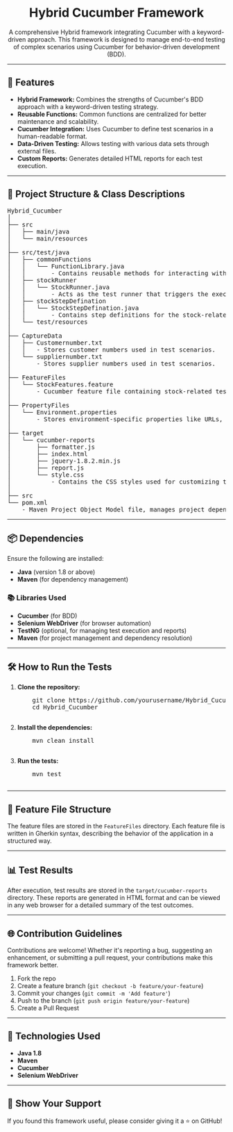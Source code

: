 <!-- This is your README.md file -->

<h1 align="center">Hybrid Cucumber Framework</h1>
<p align="center">
  A comprehensive Hybrid framework integrating Cucumber with a keyword-driven approach. This framework is designed to manage end-to-end testing of complex scenarios using Cucumber for behavior-driven development (BDD).
</p>

---

<h2>🚀 Features</h2>

<ul>
  <li><strong>Hybrid Framework:</strong> Combines the strengths of Cucumber's BDD approach with a keyword-driven testing strategy.</li>
  <li><strong>Reusable Functions:</strong> Common functions are centralized for better maintenance and scalability.</li>
  <li><strong>Cucumber Integration:</strong> Uses Cucumber to define test scenarios in a human-readable format.</li>
  <li><strong>Data-Driven Testing:</strong> Allows testing with various data sets through external files.</li>
  <li><strong>Custom Reports:</strong> Generates detailed HTML reports for each test execution.</li>
</ul>

---

<h2>📂 Project Structure & Class Descriptions</h2>

<pre>
Hybrid_Cucumber
│
├── src
│   ├── main/java
│   └── main/resources
│
├── src/test/java
│   ├── commonFunctions
│   │   └── FunctionLibrary.java
│   │       - Contains reusable methods for interacting with elements, handling exceptions, and performing common actions across tests.
│   ├── stockRunner
│   │   └── StockRunner.java
│   │       - Acts as the test runner that triggers the execution of Cucumber feature files.
│   ├── stockStepDefination
│   │   └── StockStepDefination.java
│   │       - Contains step definitions for the stock-related scenarios defined in the feature files.
│   └── test/resources
│
├── CaptureData
│   ├── Customernumber.txt
│   │   - Stores customer numbers used in test scenarios.
│   └── suppliernumber.txt
│       - Stores supplier numbers used in test scenarios.
│
├── FeatureFiles
│   └── StockFeatures.feature
│       - Cucumber feature file containing stock-related test scenarios described in Gherkin syntax.
│
├── PropertyFiles
│   └── Environment.properties
│       - Stores environment-specific properties like URLs, browser configurations, and other key-value pairs used during test execution.
│
├── target
│   └── cucumber-reports
│       ├── formatter.js
│       ├── index.html
│       ├── jquery-1.8.2.min.js
│       ├── report.js
│       └── style.css
│           - Contains the CSS styles used for customizing the Cucumber HTML reports.
│
├── src
└── pom.xml
    - Maven Project Object Model file, manages project dependencies, and plugins.
</pre>

---

<h2>📦 Dependencies</h2>

Ensure the following are installed:

<ul>
  <li><strong>Java</strong> (version 1.8 or above)</li>
  <li><strong>Maven</strong> (for dependency management)</li>
</ul>

<h3>📚 Libraries Used</h3>
<ul>
  <li><strong>Cucumber</strong> (for BDD)</li>
  <li><strong>Selenium WebDriver</strong> (for browser automation)</li>
  <li><strong>TestNG</strong> (optional, for managing test execution and reports)</li>
  <li><strong>Maven</strong> (for project management and dependency resolution)</li>
</ul>

---

<h2>🛠️ How to Run the Tests</h2>

<ol>
  <li><strong>Clone the repository:</strong>
    <pre>
    git clone https://github.com/yourusername/Hybrid_Cucumber.git
    cd Hybrid_Cucumber
    </pre>
  </li>
  <li><strong>Install the dependencies:</strong>
    <pre>
    mvn clean install
    </pre>
  </li>
  <li><strong>Run the tests:</strong>
    <pre>
    mvn test
    </pre>
  </li>
</ol>

---

<h2>📝 Feature File Structure</h2>

<p>
The feature files are stored in the <code>FeatureFiles</code> directory. Each feature file is written in Gherkin syntax, describing the behavior of the application in a structured way.
</p>

---

<h2>📊 Test Results</h2>

<p>
After execution, test results are stored in the <code>target/cucumber-reports</code> directory. These reports are generated in HTML format and can be viewed in any web browser for a detailed summary of the test outcomes.
</p>

---

<h2>🌐 Contribution Guidelines</h2>

<p>
Contributions are welcome! Whether it's reporting a bug, suggesting an enhancement, or submitting a pull request, your contributions make this framework better.
</p>

<ol>
  <li>Fork the repo</li>
  <li>Create a feature branch (<code>git checkout -b feature/your-feature</code>)</li>
  <li>Commit your changes (<code>git commit -m 'Add feature'</code>)</li>
  <li>Push to the branch (<code>git push origin feature/your-feature</code>)</li>
  <li>Create a Pull Request</li>
</ol>

---

<h2>🎨 Technologies Used</h2>

<ul>
  <li><strong>Java 1.8</strong></li>
  <li><strong>Maven</strong></li>
  <li><strong>Cucumber</strong></li>
  <li><strong>Selenium WebDriver</strong></li>
</ul>

---

<h2>🌟 Show Your Support</h2>

<p>
If you found this framework useful, please consider giving it a ⭐ on GitHub!
</p>
